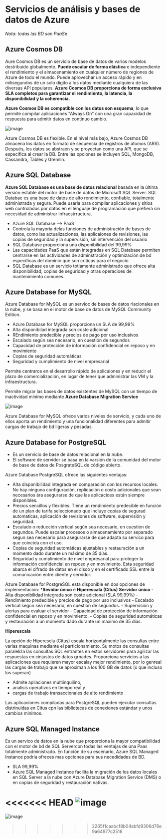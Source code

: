 # Servicios de análisis y bases de datos de Azure

*Nota: todas las BD son PaaS*e

## Azure Cosmos DB

Aure Cosmos DB es un servicio de base de datos de varios modelos destribuido globalmente. **Puede escalar de forma elástica** e independiente el rendimiento y el almacenamiento en cualquier número de regiones de Azure de todo el mundo. Puede aprovechar un acceso rápido y en milisegundos de un solo digito a los datos mediante cualquiera de las diversas API populares. **Azure Cosmos DB proporciona de forma exclusiva SLA completos para garantizar el rendimiento, la latencia, la disponibilidad y la coherencia.**

**Azure Cosmos DB es compatible con los datos son esquema**, lo que permite compilar aplicaciones "Always On" con una gran capacidad de respuesta para admitir datos en continuo cambio.

![image](https://docs.microsoft.com/es-mx/learn/azure-fundamentals/azure-database-fundamentals/media/azure-cosmos-db-1c115364.png)

Azure Cosmos DB es flexible. En el nivel más bajo, Azure Cosmos DB almacena los datos en formato de secuencia de registros de átomos (ARS). Después, los datos se abstraen y se proyectan como una API, que se especifica al crear la DB. Entre las opciones se incluyen SQL, MongoDB, Cassandra, Tables y Gremlin.

## Azure SQL Database

**Azure SQL Database es una base de datos relacional** basada en la última versión estable del motor de base de datos de Microsoft SQL Server. SQL Databae es una base de datos de alto rendimiento, confiable, totalmente administrada y segura. Puede usarla para compilar aplicaciones y sitios web controlados por datos en el lenguaje de programación que prefiera sin necesidad de administrar infraestrructura.

- Azure SQL Database --> PaaS
- Controla la mayoría delas funciones de administración de bases de datos, como las actualizaciones, las aplicaiones de revisiones, las copias de seguridad y la supervisión, sin intervención del usuario
- SQL Database proporciona una disponibilidad del 99,99%
- Las capacidades PaaS que están integradas en SQL Database permiten centrarse en las actividades de adminstración y optimización de bd especificas del dominio que son criticas para el negocio
- SQL Database es un servicio totlamente administrado que ofrece alta disponibilidad, copias de seguridad y otras operacioes de mantenimiento comunes.

## Azure Database for MySQL

Azure Database for MySQL es un servioc de bases de datos rlacionales en la nube, y se basa en el motor de base de datos de MySQL Community Edition.
- Azure Database for MySQL proporciona un SLA de 99,99%
- Alta disponibilad integrada son coste adicional
- REndimiento predecible y precios de pago por uso inclusivos
- Escalado según sea necesario, en cuestión de segundos
- Capacidad de protección de información confidencial en reposo y en movimiento
- Copias de seguridad automáticas
- Seguridad y cumplimiento de nivel empresarial

Permite centrarce en el desarrollo rápido de aplicaiones y en reducir el plazo de comercialización, en lugar de tener que administrar las VM y la infraestructura.

Permite migrar las bases de datos existentes de MySQL con un tiempo de inactividad mínimo mediante **Azure Database Migration Service**

![image](https://docs.microsoft.com/es-mx/learn/azure-fundamentals/azure-database-fundamentals/media/azure-db-for-mysql-conceptual-diagram-02e2a10a.png)

Azure Database for MySQL ofrece varios niveles de servicio, y cada uno de ellos aporta un rendimiento y una funcionalidad diferentes para admitir cargas de trabajo de bd ligeras y pesadas.

## Azure Database for PostgreSQL

- Es un servicio de base de datos relacional en la nube.
- El software de servidor se basa en la varsión de la comunidad del motor de base de datos de PosgrateSQL de código abierto.

Azure Database PostgreSQL ofrece las siguientes ventajas:

- Alta disponibilidad integrada en comparación con los recursos locales. No hay ninguna configuración, replicación o costo adicionales que sean necesarios ára asegurarse de que las aplicacioes están siempre disponibles.
- Precios sencillos y flexibles. Tiene un rendimiento predecible en función de un plan de tarifa seleccionado que incluye copias de segurad automaticas, aplicación de revisiones de software, supervisión y seguridad.
- Escalado o reducción vertical según sea necesario, en cuestion de segundos. Puede escalar procesos o almacenamiento por separado segun sea necesario para asegurarse de que adapta su servico para que coincida con el uso.
- Copias de seguridad automáticas ajustables y restauración a un momento dado durante un máximo de 35 días.
- Seguridad y cumplimiento de nivel empresarial para proteger la información confidencial en reposo y en movimiento. Esta seguridad abarca el cifrado de datos en el disco y en el certificado SSL entre la comunicación entre cliente y servidor.

Azure Database for PostgreSQL esta disponible en dos opciones de implementación: ***Sevidor único** e **Hiperescala (Citus)**
**Servidor único**
    - Alta disponibilidad integrada son coste adicional (SLA 99,99%)
    - Rendimiento predecible y precios de pago por uso inclusivos
    - Escalado vertical según sea necesario, en cuestión de segundos.
    - Supervisión y alertas para evaluar el servidor
    - Capacidad de protección de información confidencial en reposo y en movimiento.
    - Copias de seguridad automáticas y restauración a un momento dado durante un maximo de 35 días.

**Hiperescala**

La opción de Hiperescla (Citus) escala horizontalmente  las consultas entre varias maquinas mediante el particionamiento. Su motos de consultas paraleliza las consultas SQL entrantes en estos servidores para agilizar las respuestas en cinjustos de datos grnades. Proporciona servicios a las aplicaciones que requieren mayor escalay mejor rendimiento, por lo genreal las cargas de trabajo que se aproximan a los 100 GB de datos (o que incluso los superan)

- Admite apliaciones multiinquilino,
- analisis operativos en tiempo real y
- cargas de trabajo transaccionales de alto rendimiento

Las aplicaciones compiladas para PostgreSQL pueden ejecutar consultas distrinuidas en Citus cpn las bibliotecas de conexiones estándar y unos cambios minimos.

## Azure SQL Managed Instance

Es un servico de datos en la nube que proporciona la mayor compatibilidad con el motor de bd de SQL Servercon todas las ventajas de una Paas totalmente administrado. En función de su escenario, Azure SQL Managed Instance podria ofreces mas opciones para sus necedidades de BD.

- SLA 99,99%
- Azure SQL Managed Instance facilita la migración de los datos locales en SQL Server a la nube con Azure Database Migration Service (DMS) o en copias de seguridad y restauración nativas.

<<<<<<< HEAD
![image](https://docs.microsoft.com/es-mx/learn/azure-fundamentals/azure-database-fundamentals/media/migration-process-flow-small-a899c59c.png)
=======
![image](https://docs.microsoft.com/es-mx/learn/azure-fundamentals/azure-database-fundamentals/media/migration-process-flow-small-a899c59c.png)
>>>>>>> 2265f1caabcf8b04abfd9306d76e9a64977c2516
